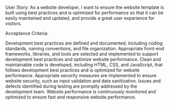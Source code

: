 User Story:
As a website developer, I want to ensure the website template is built using best practices and is optimized for performance so that it can be easily maintained and updated, and provide a great user experience for visitors.

Acceptance Criteria:

Development best practices are defined and documented, including coding standards, naming conventions, and file organization.
Appropriate front-end frameworks, libraries, and tools are selected and implemented to support development best practices and optimize website performance.
Clean and maintainable code is developed, including HTML, CSS, and JavaScript, that follows development best practices and is optimized for website performance.
Appropriate security measures are implemented to ensure website security, such as input validation and data sanitization.
Issues and defects identified during testing are promptly addressed by the development team.
Website performance is continuously monitored and optimized to ensure fast and responsive website performance.